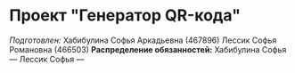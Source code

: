 # Проект "Генератор QR-кода"
*Подготовлен:*
Хабибулина Софья Аркадьевна (467896)
Лессик Софья Романовна (466503)
**Распределение обязанностей:**
Хабибулина Софья —
Лессик Софья —

